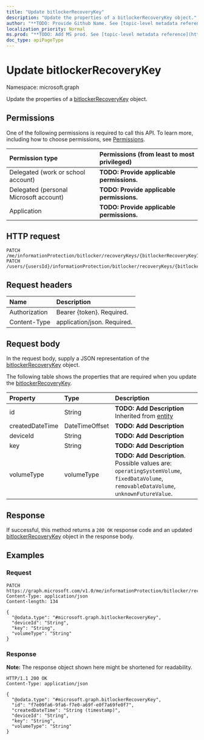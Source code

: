 ```yaml
---
title: "Update bitlockerRecoveryKey"
description: "Update the properties of a bitlockerRecoveryKey object."
author: "**TODO: Provide Github Name. See [topic-level metadata reference](https://msgo.azurewebsites.net/add/document/guidelines/metadata.html#topic-level-metadata)**"
localization_priority: Normal
ms.prod: "**TODO: Add MS prod. See [topic-level metadata reference](https://msgo.azurewebsites.net/add/document/guidelines/metadata.html#topic-level-metadata)**"
doc_type: apiPageType
---
```


# Update bitlockerRecoveryKey
Namespace: microsoft.graph



Update the properties of a [bitlockerRecoveryKey](../resources/bitlockerrecoverykey.md) object.

## Permissions
One of the following permissions is required to call this API. To learn more, including how to choose permissions, see [Permissions](/graph/permissions-reference).

|Permission type|Permissions (from least to most privileged)|
|:---|:---|
|Delegated (work or school account)|**TODO: Provide applicable permissions.**|
|Delegated (personal Microsoft account)|**TODO: Provide applicable permissions.**|
|Application|**TODO: Provide applicable permissions.**|

## HTTP request

<!-- {
  "blockType": "ignored"
}
-->
``` http
PATCH /me/informationProtection/bitlocker/recoveryKeys/{bitlockerRecoveryKeyId}
PATCH /users/{usersId}/informationProtection/bitlocker/recoveryKeys/{bitlockerRecoveryKeyId}
```

## Request headers
|Name|Description|
|:---|:---|
|Authorization|Bearer {token}. Required.|
|Content-Type|application/json. Required.|

## Request body
In the request body, supply a JSON representation of the [bitlockerRecoveryKey](../resources/bitlockerrecoverykey.md) object.

The following table shows the properties that are required when you update the [bitlockerRecoveryKey](../resources/bitlockerrecoverykey.md).

|Property|Type|Description|
|:---|:---|:---|
|id|String|**TODO: Add Description** Inherited from [entity](../resources/entity.md)|
|createdDateTime|DateTimeOffset|**TODO: Add Description**|
|deviceId|String|**TODO: Add Description**|
|key|String|**TODO: Add Description**|
|volumeType|volumeType|**TODO: Add Description**. Possible values are: `operatingSystemVolume`, `fixedDataVolume`, `removableDataVolume`, `unknownFutureValue`.|



## Response

If successful, this method returns a `200 OK` response code and an updated [bitlockerRecoveryKey](../resources/bitlockerrecoverykey.md) object in the response body.

## Examples

### Request
<!-- {
  "blockType": "request",
  "name": "update_bitlockerrecoverykey"
}
-->
``` http
PATCH https://graph.microsoft.com/v1.0/me/informationProtection/bitlocker/recoveryKeys/{bitlockerRecoveryKeyId}
Content-Type: application/json
Content-length: 134

{
  "@odata.type": "#microsoft.graph.bitlockerRecoveryKey",
  "deviceId": "String",
  "key": "String",
  "volumeType": "String"
}
```


### Response
**Note:** The response object shown here might be shortened for readability.
<!-- {
  "blockType": "response",
  "truncated": true
}
-->
``` http
HTTP/1.1 200 OK
Content-Type: application/json

{
  "@odata.type": "#microsoft.graph.bitlockerRecoveryKey",
  "id": "f7e09fa6-9fa6-f7e0-a69f-e0f7a69fe0f7",
  "createdDateTime": "String (timestamp)",
  "deviceId": "String",
  "key": "String",
  "volumeType": "String"
}
```

